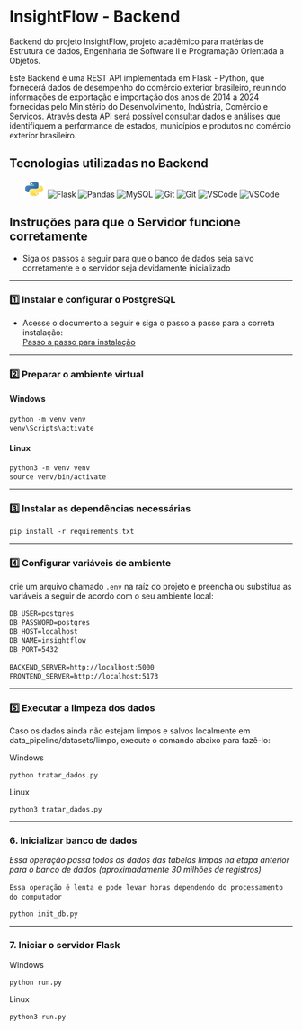 # InsightFlow - Backend

Backend do projeto InsightFlow, projeto acadêmico para matérias de Estrutura de dados, Engenharia de Software II e Programação Orientada a Objetos.

Este Backend é uma REST API implementada em Flask - Python, que fornecerá dados de desempenho do comércio exterior brasileiro, reunindo informações de exportação e importação dos anos de 2014 a 2024 fornecidas pelo Ministério do Desenvolvimento, Indústria, Comércio e Serviços. Através desta API será possível consultar dados e análises que identifiquem a performance de estados, municípios e produtos no comércio exterior brasileiro.

## Tecnologias utilizadas no Backend
<p align="center">
  <img alt="Python" height="30" width="40" src="https://raw.githubusercontent.com/devicons/devicon/master/icons/python/python-original.svg">
  <img alt="Flask" height="30" width="40" src="https://cdn.jsdelivr.net/gh/devicons/devicon@latest/icons/flask/flask-original.svg">
  <img alt="Pandas" height="30" width="40" src="https://cdn.jsdelivr.net/gh/devicons/devicon@latest/icons/pandas/pandas-original-wordmark.svg" />
  <img alt="MySQL" height="30" width="40" src="https://cdn.jsdelivr.net/gh/devicons/devicon@latest/icons/mysql/mysql-original.svg">
  <img alt="Git" height="30" width="40" src="https://cdn.jsdelivr.net/gh/devicons/devicon@latest/icons/git/git-original.svg">
  <img alt="Git" height="30" width="40" src="https://cdn.jsdelivr.net/gh/devicons/devicon@latest/icons/github/github-original.svg">
  <img alt="VSCode" height="30" width="40" src="https://cdn.jsdelivr.net/gh/devicons/devicon@latest/icons/vscode/vscode-original.svg">
  <img alt="VSCode" height="30" width="40" src="https://cdn.jsdelivr.net/gh/devicons/devicon@latest/icons/jira/jira-original.svg">
</p>

## Instruções para que o Servidor funcione corretamente
 - Siga os passos a seguir para que o banco de dados seja salvo corretamente e o servidor seja devidamente inicializado
---
### 1️⃣ Instalar e configurar o PostgreSQL
- Acesse o documento a seguir e siga o passo a passo para a correta instalação:  
[Passo a passo para instalação](/docs/database/postgresql.md)
---
### 2️⃣ Preparar o ambiente virtual
#### Windows
```
python -m venv venv
venv\Scripts\activate
```

#### Linux
```
python3 -m venv venv
source venv/bin/activate
```
---
### 3️⃣ Instalar as dependências necessárias
```
pip install -r requirements.txt
```

---
### 4️⃣ Configurar variáveis de ambiente
crie um arquivo chamado `.env` na raíz do projeto e preencha ou substitua as variáveis a seguir de acordo com o seu ambiente local:
```
DB_USER=postgres
DB_PASSWORD=postgres
DB_HOST=localhost
DB_NAME=insightflow
DB_PORT=5432

BACKEND_SERVER=http://localhost:5000
FRONTEND_SERVER=http://localhost:5173
```
---
### 5️⃣ Executar a limpeza dos dados
Caso os dados ainda não estejam limpos e salvos localmente em data_pipeline/datasets/limpo, execute o comando abaixo para fazê-lo:

Windows
```
python tratar_dados.py
```

Linux
```
python3 tratar_dados.py
```
---

### 6. Inicializar banco de dados
*Essa operação passa todos os dados das tabelas limpas na etapa anterior para o banco de dados (aproximadamente 30 milhões de registros)*  

`Essa operação é lenta e pode levar horas dependendo do processamento do computador`
```
python init_db.py
```
---
### 7. Iniciar o servidor Flask
Windows
```
python run.py
```

Linux
```
python3 run.py
```